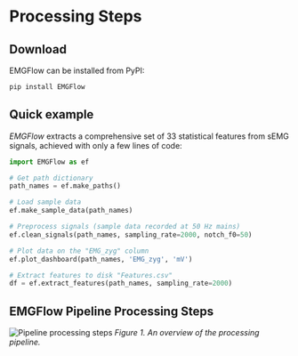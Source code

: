 # Processing Steps

## Download

EMGFlow can be installed from PyPI:

```bash
pip install EMGFlow
```

## Quick example

_EMGFlow_ extracts a comprehensive set of 33 statistical features from sEMG signals, achieved with only a few lines of code:

```python
import EMGFlow as ef

# Get path dictionary
path_names = ef.make_paths()

# Load sample data
ef.make_sample_data(path_names)

# Preprocess signals (sample data recorded at 50 Hz mains)
ef.clean_signals(path_names, sampling_rate=2000, notch_f0=50)

# Plot data on the "EMG_zyg" column
ef.plot_dashboard(path_names, 'EMG_zyg', 'mV')

# Extract features to disk "Features.csv"
df = ef.extract_features(path_names, sampling_rate=2000)
```

## EMGFlow Pipeline Processing Steps

![Pipeline processing steps](/figures/figure1.png)
*Figure 1. An overview of the processing pipeline.*